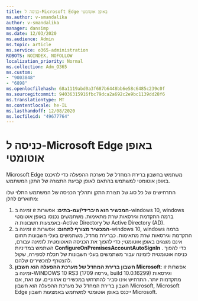 ```yaml
---
title: כניסה ל-Microsoft Edge באופן אוטומטי
ms.author: v-smandalika
author: v-smandalika
manager: dansimp
ms.date: 12/03/2020
ms.audience: Admin
ms.topic: article
ms.service: o365-administration
ROBOTS: NOINDEX, NOFOLLOW
localization_priority: Normal
ms.collection: Adm_O365
ms.custom:
- "9003848"
- "6898"
ms.openlocfilehash: 68a1119abd0a3f687b6448bb6e58c6485c239c0f
ms.sourcegitcommit: 94036315916fbc79dca2a692c2e9bc1139dd28f6
ms.translationtype: MT
ms.contentlocale: he-IL
ms.lasthandoff: 12/08/2020
ms.locfileid: "49677764"
---
```

# <a name="sign-in-to-microsoft-edge-automatically"></a>כניסה ל-Microsoft Edge באופן אוטומטי

Microsoft Edge משתמש בחשבון ברירת המחדל של מערכת ההפעלה כדי להיכנס באופן אוטומטי למשתמש בהתאם לאופן קביעת התצורה של התקן המשתמש. 

התרחישים של כל סוג של תצורת התקן ותהליך הכניסה של המשתמש התלוי שלו מתוארים להלן:

1. **המכשיר הוא היברידי/עמ-בתים**: אפשרות זו זמינה ב-windows 10, windows ברמה התקדמת וגירסאות שרת מתאימות. משתמשים נכנסו באופן אוטומטי באמצעות חשבונות ה-Active Directory של Active Directory (AD).
2. **המכשיר מצורף לתחום**: אפשרות זו זמינה ב-windows 10, windows ברמה התקדמת וגירסאות שרת מתאימות. כברירת מחדל, משתמשים בעלי חשבונות תחום אינם מוצגים באופן אוטומטי; כדי להפוך את הכניסה האוטומטית לזמינה עבורם, השתמש במדיניות **ConfigureOnPremisesAccountAutoSignIn** . כדי להפוך כניסה אוטומטית לזמינה עבור משתמשים בעלי חשבונות של תכלת לספירה, שקול להצטרף למכשירים שלהם.
3. **חשבון ברירת המחדל של מערכת ההפעלה הוא חשבון Microsoft**: אפשרות זו זמינה ב-WINDOWS 10 RS3 (גירסה 1709, build 10.0.16299) וגירסאות מתקדמות יותר. התרחיש אינו סביר להתרחש במכשירים ארגוניים. עם זאת, אם חשבון ברירת המחדל של מערכת ההפעלה הוא חשבון Microsoft, Microsoft Edge ייכנס באופן אוטומטי למשתמש באמצעות חשבון Microsoft.
 
 
